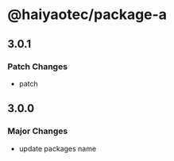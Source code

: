 # @haiyaotec/package-a

## 3.0.1

### Patch Changes

- patch

## 3.0.0

### Major Changes

- update packages name
